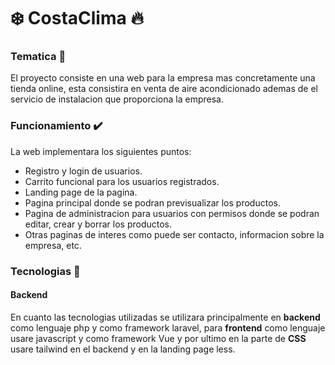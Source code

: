 # ❄️ CostaClima 🔥

### Tematica 🛒 
El proyecto consiste en una web para la empresa mas concretamente una tienda online, esta consistira en venta de aire acondicionado ademas de el servicio de instalacion que proporciona la empresa.

### Funcionamiento ✔️ 
La web implementara los siguientes puntos:
  * Registro y login de usuarios.
  * Carrito funcional para los usuarios registrados.
  * Landing page de la pagina.
  * Pagina principal donde se podran previsualizar los productos.
  * Pagina de administracion para usuarios con permisos donde se podran editar, crear y borrar los productos.
  * Otras paginas de interes como puede ser contacto, informacion sobre la empresa, etc.

### Tecnologias 🤖

#### Backend
En cuanto las tecnologias utilizadas se utilizara principalmente en **backend** como lenguaje php y como framework laravel, para **frontend** como lenguaje usare javascript y como framework Vue y por ultimo en la parte de **CSS** usare tailwind en el backend y en la landing page less.
